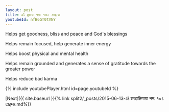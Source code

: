 ```yaml
---
layout: post
title: ॐ वृषाय नमः १०८ टाइम्स
youtubeId: nfB6GT0tVNY
---
```

 
 
Helps get goodness, bliss and peace and God's blessings
 
Helps remain focused, help generate inner energy 
 
Helps boost physical and mental health 
 
Helps remain grounded and generates a sense of gratitude towards the greater power 
 
Helps reduce bad karma
 
 
 
 


{% include youtubePlayer.html id=page.youtubeId %}
 
[Next]({{ site.baseurl }}{% link  split2/_posts/2015-06-13-ॐ शब्दातिगाया नमः  १०८ टाइम्स.md%})
 
